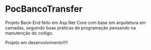 # PocBancoTransfer

Projeto Back-End feito em Asp.Net Core com base em arquitetura em camadas, seguindo boas práticas de programação pensando na manutenção do codigo.



Projeto em desenvolvimento!!!!
